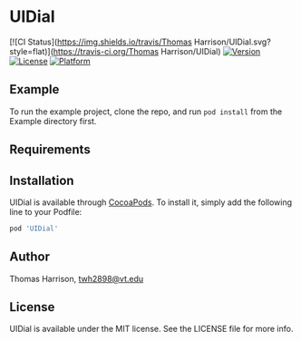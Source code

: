 # UIDial

[![CI Status](https://img.shields.io/travis/Thomas Harrison/UIDial.svg?style=flat)](https://travis-ci.org/Thomas Harrison/UIDial)
[![Version](https://img.shields.io/cocoapods/v/UIDial.svg?style=flat)](https://cocoapods.org/pods/UIDial)
[![License](https://img.shields.io/cocoapods/l/UIDial.svg?style=flat)](https://cocoapods.org/pods/UIDial)
[![Platform](https://img.shields.io/cocoapods/p/UIDial.svg?style=flat)](https://cocoapods.org/pods/UIDial)

## Example

To run the example project, clone the repo, and run `pod install` from the Example directory first.

## Requirements

## Installation

UIDial is available through [CocoaPods](https://cocoapods.org). To install
it, simply add the following line to your Podfile:

```ruby
pod 'UIDial'
```

## Author

Thomas Harrison, twh2898@vt.edu

## License

UIDial is available under the MIT license. See the LICENSE file for more info.
